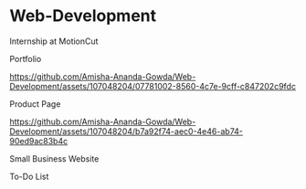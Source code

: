 ﻿# Web-Development 
Internship at MotionCut

Portfolio



https://github.com/Amisha-Ananda-Gowda/Web-Development/assets/107048204/07781002-8560-4c7e-9cff-c847202c9fdc


Product Page



https://github.com/Amisha-Ananda-Gowda/Web-Development/assets/107048204/b7a92f74-aec0-4e46-ab74-90ed9ac83b4c


Small Business Website

To-Do List
